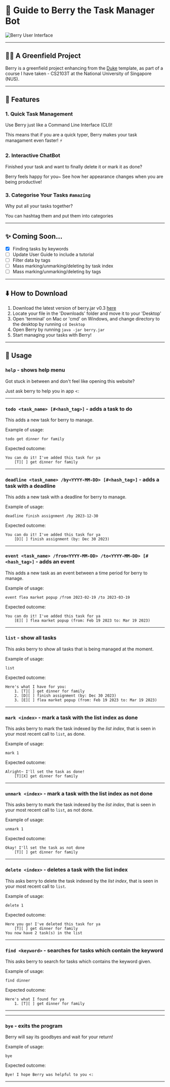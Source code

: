 # 📖 Guide to Berry the Task Manager Bot

<img src="Ui.png" alt="Berry User Interface" align="center" max-width="50%" max-height="50%"/>

---

## 🫅🏻 A Greenfield Project

Berry is a greenfield project enhancing from the [Duke](https://github.com/nus-cs2103-AY2223S2/ip) template, as part
of a course I have taken - CS2103T at the National University of Singapore (NUS).

---

## 🍒 Features

### 1. Quick Task Management

<p> Use Berry just like a Command Line Interface (CLI)! </p>
<p> This means that if you are a quick typer, Berry makes your task managament even faster! ⚡️ </p>

### 2. Interactive ChatBot

<p> Finished your task and want to finally delete it or mark it as done?</p>

<p> Berry feels happy for you~ See how her appearance changes when you are being productive!</p>

### 3. Categorise Your Tasks `#amazing`

<p> Why put all your tasks together? </p>
You can hashtag them and put them into categories

---

## ✨ Coming Soon...
- [x] Finding tasks by keywords
- [ ] Update User Guide to include a tutorial
- [ ] Filter data by tags
- [ ] Mass marking/unmarking/deleting by task index
- [ ] Mass marking/unmarking/deleting by tags

---

## ⬇️ How to Download
1. Download the latest version of berry.jar v0.3 [here](https://github.com/IsabelChong/ip/releases/download/v0.3/berry.jar)
2. Locate your file in the 'Downloads' folder and move it to your 'Desktop'
3. Open 'terminal' on Mac or 'cmd' on Windows, and change directory to the desktop by running `cd Desktop`
4. Open Berry by running `java -jar berry.jar`
5. Start managing your tasks with Berry!

---

## 📕 Usage

### `help` - shows help menu

Got stuck in between and don't feel like opening this website?

Just ask berry to help you in app <:


---

### `todo <task_name> [#<hash_tag>]` - adds a task to do 

This adds a new task for berry to manage.

Example of usage: 

`todo get dinner for family`

Expected outcome:


```
You can do it! I've added this task for ya
    [T][ ] get dinner for family
```

---

### `deadline <task_name> /by<YYYY-MM-DD> [#<hash_tag>]` - adds a task with a deadline

This adds a new task with a deadline for berry to manage.

Example of usage:

`deadline finish assignment /by 2023-12-30`

Expected outcome:


```
You can do it! I've added this task for ya
    [D][ ] finish assignment (by: Dec 30 2023)
```

---

### `event <task_name> /from<YYYY-MM-DD> /to<YYYY-MM-DD> [#<hash_tag>]` - adds an event

This adds a new task as an event between a time period for berry to manage.

Example of usage:

`event flea market popup /from 2023-02-19 /to 2023-03-19`

Expected outcome:


```
You can do it! I've added this task for ya
    [E][ ] flea market popup (from: Feb 19 2023 to: Mar 19 2023)
```

---

### `list` - show all tasks

This asks berry to show all tasks that is being managed at the moment.

Example of usage:

`list`

Expected outcome:


```
Here's what I have for you:
    1. [T][ ] get dinner for family
    2. [D][ ] finish assignment (by: Dec 30 2023)
    3. [E][ ] flea market popup (from: Feb 19 2023 to: Mar 19 2023) 
```

---
### `mark <index>` - mark a task with the list index as done

This asks berry to mark the task indexed by the _list index_, that is seen in your most recent call to `list`, as done.

Example of usage:

`mark 1`

Expected outcome:


```
Alright~ I'll set the task as done!
    [T][X] get dinner for family
```

---
### `unmark <index>` - mark a task with the list index as not done

This asks berry to mark the task indexed by the _list index_, that is seen in your most recent call to `list`, as not done.

Example of usage:

`unmark 1`

Expected outcome:


```
Okay! I'll set the task as not done
    [T][ ] get dinner for family
```

---

### `delete <index>` - deletes a task with the list index

This asks berry to delete the task indexed by the _list index_, that is seen in your most recent call to `list`.

Example of usage:

`delete 1`

Expected outcome:

```
Here you go! I've deleted this task for ya
    [T][ ] get dinner for family
You now have 2 task(s) in the list
```

---
### `find <keyword>` - searches for tasks which contain the keyword

This asks berry to search for tasks which contains the keyword given.

Example of usage:

`find dinner`

Expected outcome:


```
Here's what I found for ya
    1. [T][ ] get dinner for family
```

---

---
### `bye` - exits the program

Berry will say its goodbyes and wait for your return!

Example of usage:

`bye`

Expected outcome:


```
Bye! I hope Berry was helpful to you <:
```

---



